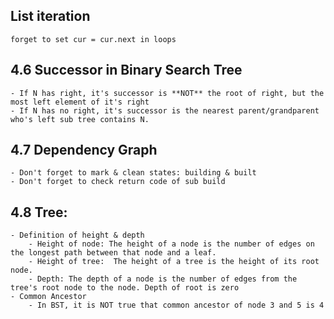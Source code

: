 ## List iteration
    forget to set cur = cur.next in loops
## 4.6 Successor in Binary Search Tree
    - If N has right, it's successor is **NOT** the root of right, but the most left element of it's right
    - If N has no right, it's successor is the nearest parent/grandparent who's left sub tree contains N.
## 4.7 Dependency Graph
    - Don't forget to mark & clean states: building & built
    - Don't forget to check return code of sub build
## 4.8 Tree:
    - Definition of height & depth
        - Height of node: The height of a node is the number of edges on the longest path between that node and a leaf.
        - Height of tree:  The height of a tree is the height of its root node.
        - Depth: The depth of a node is the number of edges from the tree's root node to the node. Depth of root is zero
    - Common Ancestor
        - In BST, it is NOT true that common ancestor of node 3 and 5 is 4